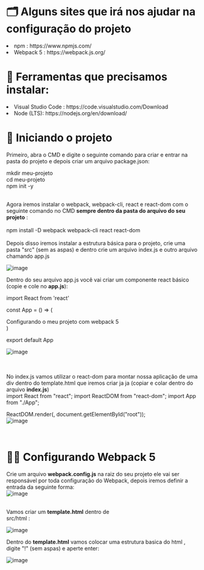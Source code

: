 

# 🗂 Alguns sites que irá nos ajudar na configuração do projeto

<li> npm : https://www.npmjs.com/ </li>
<li>Webpack 5 : https://webpack.js.org/ </li>


# 🧰 Ferramentas que precisamos instalar:

<li> Visual Studio Code : https://code.visualstudio.com/Download </li>
<li> Node (LTS): https://nodejs.org/en/download/  </li> 

# 🔨 Iniciando o projeto

Primeiro, abra o CMD e digite o seguinte comando para criar e entrar na pasta do projeto e depois criar um arquivo package.json:

mkdir meu-projeto<br>
cd meu-projeto<br>
npm init -y<br>
<br>

Agora iremos instalar o webpack, webpack-cli, react e react-dom com o seguinte comando no CMD <b>sempre dentro da pasta do arquivo do seu projeto</b> :<br>
<br>
npm install -D webpack webpack-cli react react-dom<br>
<br>
Depois disso iremos instalar a estrutura básica para o projeto, crie uma pasta "src" (sem as aspas) e dentro crie um arquivo index.js e outro arquivo chamando app.js <br>

![image](https://user-images.githubusercontent.com/73039194/133170617-dd78c1b3-ed63-4f0c-b57c-0eb7db1d8f15.png)
<br>

Dentro do seu arquivo app.js você vai criar um componente react básico (copie e cole no <b>app.js</b>): <br>

import React from 'react'

const App = () => (
    <div>
   Configurando o meu projeto com webpack 5 
    </div>
)

export default App

![image](https://user-images.githubusercontent.com/73039194/133171307-e53313cf-688f-456f-af93-454411edb277.png)

<br>
<br>
No index.js vamos utilizar o react-dom para montar nossa aplicação de uma div dentro do template.html que iremos criar ja ja (copiar e colar dentro do arquivo <b>index.js</b>)<br>
import React from "react";
import ReactDOM from "react-dom";
import App from "./App";

ReactDOM.render(<App />, document.getElementById("root"));
<br>
![image](https://user-images.githubusercontent.com/73039194/133171446-d2ac3846-fe50-4d7e-a519-7b7b9814f83d.png)

<br>

# ✍🏽 Configurando Webpack 5

Crie um arquivo <b> webpack.config.js</b> na raiz do seu projeto ele vai ser responsável por toda configuração do Webpack, depois iremos definir a entrada da seguinte forma:<br>
![image](https://user-images.githubusercontent.com/73039194/133171660-6f8020ea-f6db-4244-a10b-ae4d228e5877.png)
<br>
<br>

Vamos criar um <b>template.html</b> dentro de <br>src/html :<br>

![image](https://user-images.githubusercontent.com/73039194/133172470-a97053b0-7974-445b-84cd-439c59371825.png)
<br>

Dentro do  <b>template.html</b> vamos colocar uma estrutura basica do html , digite  "!" (sem aspas) e aperte enter:<br>


![image](https://user-images.githubusercontent.com/73039194/133172539-05eb75fa-6a17-4bfc-a3d7-86f0808a37c1.png)

<br>








